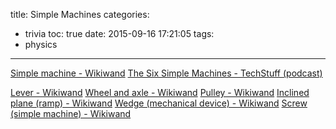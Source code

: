 title: Simple Machines
categories:
  - trivia
toc: true
date: 2015-09-16 17:21:05
tags:
- physics
---

[Simple machine - Wikiwand](https://www.wikiwand.com/en/Simple_machine)
[The Six Simple Machines - TechStuff (podcast)](https://player.fm/series/techstuff/the-six-simple-machines)

[Lever - Wikiwand](https://www.wikiwand.com/en/Lever)
[Wheel and axle - Wikiwand](https://www.wikiwand.com/en/Wheel_and_axle)
[Pulley - Wikiwand](https://www.wikiwand.com/en/Pulley)
[Inclined plane (ramp) - Wikiwand](https://www.wikiwand.com/en/Inclined_plane)
[Wedge (mechanical device) - Wikiwand](https://www.wikiwand.com/en/Wedge_%28mechanical_device%29)
[Screw (simple machine) - Wikiwand](https://www.wikiwand.com/en/Screw_%28simple_machine%29)

